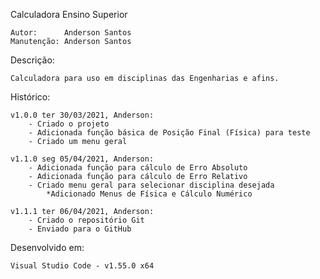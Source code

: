  Calculadora Ensino Superior

    Autor:      Anderson Santos
    Manutenção: Anderson Santos

 Descrição:

    Calculadora para uso em disciplinas das Engenharias e afins.

 Histórico:

    v1.0.0 ter 30/03/2021, Anderson:
        - Criado o projeto
        - Adicionada função básica de Posição Final (Física) para teste
        - Criado um menu geral

    v1.1.0 seg 05/04/2021, Anderson:
        - Adicionada função para cálculo de Erro Absoluto
        - Adicionada função para cálculo de Erro Relativo
        - Criado menu geral para selecionar disciplina desejada
            *Adicionado Menus de Física e Cálculo Numérico

    v1.1.1 ter 06/04/2021, Anderson:
        - Criado o repositório Git
        - Enviado para o GitHub

 Desenvolvido em:

    Visual Studio Code - v1.55.0 x64
   